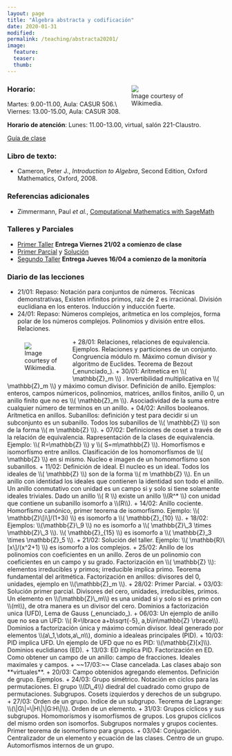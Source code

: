 ```yaml
---
layout: page
title: "Álgebra abstracta y codificación"
date: 2020-01-31
modified:
permalink: /teaching/abstracta20201/
image:
  feature:
  teaser:
  thumb:
---
```


<figure style="float: right; width:35%; margin-left:2%; margin-bottom:2%; margin-top:2%;">
<img src="../../images/Euclidean_Algorithm.svg" />
<figcaption>Image courtesy of Wikimedia.</figcaption>
</figure>

### Horario:
  Martes: 9.00-11.00, Aula: CASUR 506.\\
  Viernes: 13.00-15.00, Aula: CASUR 308.

**Horario de atención**:
  Lunes: 11.00-13.00, virtual, salón 221-Claustro.

[Guía de clase](../../files/abstracta20201.doc)

### Libro de texto:
+ Cameron, Peter J., _Introduction to Algebra_, Second Edition, Oxford Mathematics, Oxford, 2008.

### Referencias adicionales
+ Zimmermann, Paul _et al._, [Computational Mathematics with SageMath](http://dl.lateralis.org/public/sagebook/sagebook-ba6596d.pdf)

### Talleres y Parciales
+ [Primer Taller](../../files/Taller1Abstracta.pdf) **Entrega Viernes 21/02 a comienzo de clase**
+ [Primer Parcial](../../files/Parcial1Abstracta.pdf) y [Solución](../../files/SolParcial1Abstracta.pdf)
+ [Segundo Taller](../../files/Taller2Abstracta.pdf) **Entrega Jueves 16/04 a comienzo de la monitoría**

### Diario de las lecciones
+ 21/01: Repaso: Notación para conjuntos de números. Técnicas demonstrativas, Existen infinitos primos, raíz de 2 es irraciónal. División euclidiana en los enteros. Inducción y inducción fuerte.
+ 24/01: Repaso: Números complejos, arítmetica en los complejos, forma polar de los números complejos. Polinomios y división entre ellos. Relaciones.
<figure style="float: left; width:20%; margin-right:2%; margin-bottom:2%; margin-top:2%;">
<img src="../../images/Rubikcube.svg" />
<figcaption>Image courtesy of Wikimedia.</figcaption>
</figure>
+ 28/01: Relaciones, relaciones de equivalencia. Ejemplos. Relaciones y particiones de un conjunto. Congruencia módulo m. Máximo comun divisor y algoritmo de Euclides. Teorema de Bezout (_enunciado_).
+ 30/01: Arítmetica en \\( \mathbb{Z}_m \\) . Invertibilidad multiplicativa en \\( \mathbb{Z}_m \\) y máximo comun divisor. Definición de anillo. Ejemplos: enteros, campos númericos, polinomios, matrices, anillos finitos, anillo 0, un anillo finito que no es \\( \mathbb{Z}_m \\). Asociadividad de la suma entre cualquier número de terminos en un anillo.
+ 04/02: Anillos booleanos. Arítmetica en anillos. Subanillos: definición y test para decidir si un subconjunto es un subanillo. Todos los subanillos de \\( \mathbb{Z} \\) son de la forma \\( m \mathbb{Z} \\).
+ 07/02: Definiciones de coset a través de la relación de equivalencia. Rapresentación de la clases de equivalencia. Ejemplo: \\( R=\mathbb{Z} \\) y \\( S=m\mathbb{Z} \\). Homorfísmos e isomorfísmo entre anillos. Clasificación de los homomorfísmos de \\( \mathbb{Z} \\) en si mismo. Nucleo e imagen de un homomorfísmo son subanillos.
+ 11/02: Definición de ideal. El nucleo es un ideal. Todos los ideales de \\( \mathbb{Z} \\) son de la forma \\( m \mathbb{Z} \\). En un anillo con identidad los ideales que contienen la identidad son todo el anillo. Un anillo conmutativo con unidad es un campo si y solo si tiene solamente ideales triviales. Dado un anillo \\( R \\) existe un anillo \\(R^* \\) con unidad que contiene un subanillo isomorfo a \\(R\\).
+ 14/02: Anillo cociente. Homorfísmo canónico, primer teorema de isomorfísmo. Ejemplo: \\( \mathbb{Z}\[i\]/(1+3i) \\) es isomorfo a \\( \mathbb{Z}_{10} \\).
+ 18/02: Ejemplos: \\(\mathbb{Z}\_9 \\) no es isomorfo a \\( \mathbb{Z}\_3 \times \mathbb{Z}\_3 \\). \\( \mathbb{Z}_{15} \\) es isomorfo a \\( \mathbb{Z}_3 \times \mathbb{Z}_5 \\).
+ 21/02: Solución del taller. Ejemplo: \\( \mathbb{R}\[x\]/(x^2+1) \\) es isomorfo a los complejos.
+ 25/02: Anillo de los polinomios con coeficientes en un anillo. Zeros de un polinomio con coeficientes en un campo y su grado. Factorización en \\( \mathbb{Z} \\): elementos irreducibles y primos; irreducible implica primo. Teorema fundamental del aritmética. Factorización en anillos: divisores del 0, unidades, ejemplo en \\(\mathbb{Z}_m \\).
+ 28/02: Primer Parcial.
+ 03/03: Solución primer parcial. Divisores del cero, unidades, irreducibles, primos. Un elemento en \\(\mathbb{Z}\_m\\) es una unidad si y solo si es primo con \\(m\\), de otra manera es un divisor del cero. Dominios a factorización unica (UFD), Lema de Gauss (_enunciado_).
+ 06/03: Un ejemplo de anillo que no sea un UFD: \\( R=\lbrace a+b\sqrt{-5}, a,b\in\mathbb{Z} \rbrace\\). Dominios a factorización única y máximo común divisor. Ideal generado por elementos \\(a\_1,\dots,a\_n\\), dominio a idealeas principales (PID).
+ 10/03: PID implica UFD. Un ejemplo de UFD que no es PID: \\(\mathbb{Z}[x]\\). Dominios euclidianos (ED).
+ 13/03: ED implica PID. Factorización en ED. Como obtener un campo de un anillo: campo de fracciones. Ideales maximales y campos.
+ ~~17/03:~~ Clase cancelada. Las clases abajo son **virtuales**.
+ 20/03: Campo obtenidos agregando elementos. Definición de grupo. Ejemplos.
+ 24/03: Grupo simétrico. Notación en ciclos para las permutaciones. El grupo \\(D\_4\\) diedral del cuadrado como grupo de permutaciones. Subgrupos. Cosets izquierdos y derechos de un subgrupo.
+ 27/03: Orden de un grupo. Indice de un subgrupo. Teorema de Lagrange: \\(\|G\|=\|H\|\|G:H\|\\). Orden de un elemento.
+ 31/03: Grupos cíclicos y sus subgrupos. Homomorísmos y isomorfísmos de grupos. Los grupos cíclicos del mismo orden son isomorfos. Subgrupos normales y grupos cocientes. Primer teorema de isomorfísmo para grupos.
+ 03/04: Conjugación. Centralizador de un elemento y ecuación de las clases. Centro de un grupo. Automorfísmos internos de un grupo.
